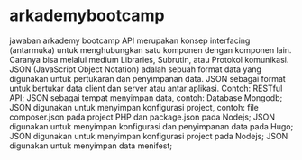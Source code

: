 # arkademybootcamp
jawaban arkademy bootcamp
API merupakan konsep interfacing (antarmuka) untuk menghubungkan satu komponen dengan komponen lain. Caranya bisa melalui medium Libraries, Subrutin, atau Protokol komunikasi. 
JSON (JavaScript Object Notation) adalah sebuah format data yang digunakan untuk pertukaran dan penyimpanan data.
JSON sebagai format untuk bertukar data client dan server atau antar aplikasi. Contoh: RESTful API;
JSON sebagai tempat menyimpan data, contoh: Database Mongodb;
JSON digunakan untuk menyimpan konfigurasi project, contoh: file composer.json pada project PHP dan package.json pada Nodejs;
JSON digunakan untuk menyimpan konfigurasi dan penyimpanan data pada Hugo;
JSON digunakan untuk menyimpan konfigurasi project pada Nodejs;
JSON digunakan untuk menyimpan data menifest;
